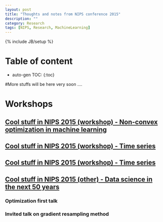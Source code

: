 ```yaml
---
layout: post
title: "Thoughts and notes from NIPS conference 2015"
description: ""
category: Research
tags: [NIPS, Research, MachineLearning]
---
```

{% include JB/setup %}
<script type="text/javascript"
 src="http://cdn.mathjax.org/mathjax/latest/MathJax.js?config=TeX-AMS-MML_HTMLorMML">
</script>
 
# Table of content
* auto-gen TOC:
{:toc}

#More stuffs will be here very soon ....

# Workshops

## [Cool stuff in NIPS 2015 (workshop) - Non-convex optimization in machine learning]({{site.url}}/research/2015/12/26/notes-from-nips-2015-workshop-of-non-convex-optimization-in-machine-learning/)

## [Cool stuff in NIPS 2015 (workshop) - Time series]({{site.url}}/research/2015/12/25/notes-from-nips-time-series-workshop-2015/)

## [Cool stuff in NIPS 2015 (workshop) - Time series]({{site.url}}/research/2015/12/25/notes-from-nips-time-series-workshop-2015/)

## [Cool stuff in NIPS 2015 (other) - Data science in the next 50 years]({{site.url}}/research/2015/12/31/data-science-in-the-next-50-years/)

### Optimization first talk

### Invited talk on gradient resampling method
